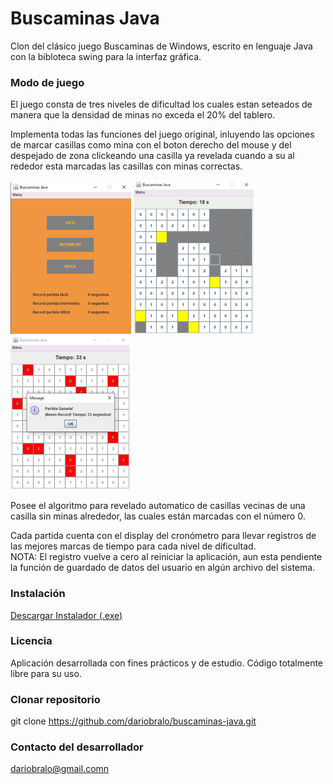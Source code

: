 # Buscaminas Java

Clon del clásico juego Buscaminas de Windows, escrito en lenguaje Java con la bibloteca swing para la interfaz gráfica.

### Modo de juego

El juego consta de tres niveles de dificultad los cuales estan seteados de manera que la densidad 
de minas no exceda el 20% del tablero.

Implementa todas las funciones del juego original, inluyendo las opciones de marcar casillas 
como mina con el boton derecho del mouse y del despejado de zona clickeando una casilla ya revelada
cuando a su al rededor esta marcadas las casillas con minas correctas.

![Presentación 1](./assets/inicio.png)
![Presentación 2](./assets/partida.png)
![Presentación 3](./assets/finpartida.png)

Posee el algoritmo para revelado automatico de casillas vecinas de una casilla sin minas alrededor, 
las cuales están marcadas con el número 0.

Cada partida cuenta con el display del cronómetro para llevar registros de las mejores marcas de tiempo
para cada nivel de dificultad.  
NOTA: El registro vuelve a cero al reiniciar la aplicación, aun esta pendiente la función de guardado 
de datos del usuario en algún archivo del sistema.

### Instalación

[Descargar Instalador (.exe)](https://github.com/dariobralo/buscaminas-java/raw/main/instalador%20windows/Buscaminas-Java-1.0.exe)

### Licencia

Aplicación desarrollada con fines prácticos y de estudio. Código totalmente libre para su uso.

### Clonar repositorio

git clone https://github.com/dariobralo/buscaminas-java.git

### Contacto del desarrollador

dariobralo@gmail.comn
